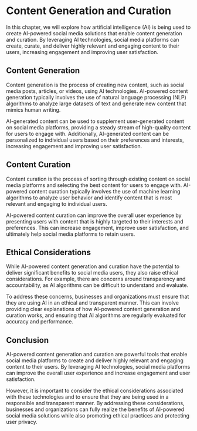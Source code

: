 Content Generation and Curation
=============================================================================

In this chapter, we will explore how artificial intelligence (AI) is being used to create AI-powered social media solutions that enable content generation and curation. By leveraging AI technologies, social media platforms can create, curate, and deliver highly relevant and engaging content to their users, increasing engagement and improving user satisfaction.

Content Generation
------------------

Content generation is the process of creating new content, such as social media posts, articles, or videos, using AI technologies. AI-powered content generation typically involves the use of natural language processing (NLP) algorithms to analyze large datasets of text and generate new content that mimics human writing.

AI-generated content can be used to supplement user-generated content on social media platforms, providing a steady stream of high-quality content for users to engage with. Additionally, AI-generated content can be personalized to individual users based on their preferences and interests, increasing engagement and improving user satisfaction.

Content Curation
----------------

Content curation is the process of sorting through existing content on social media platforms and selecting the best content for users to engage with. AI-powered content curation typically involves the use of machine learning algorithms to analyze user behavior and identify content that is most relevant and engaging to individual users.

AI-powered content curation can improve the overall user experience by presenting users with content that is highly targeted to their interests and preferences. This can increase engagement, improve user satisfaction, and ultimately help social media platforms to retain users.

Ethical Considerations
----------------------

While AI-powered content generation and curation have the potential to deliver significant benefits to social media users, they also raise ethical considerations. For example, there are concerns around transparency and accountability, as AI algorithms can be difficult to understand and evaluate.

To address these concerns, businesses and organizations must ensure that they are using AI in an ethical and transparent manner. This can involve providing clear explanations of how AI-powered content generation and curation works, and ensuring that AI algorithms are regularly evaluated for accuracy and performance.

Conclusion
----------

AI-powered content generation and curation are powerful tools that enable social media platforms to create and deliver highly relevant and engaging content to their users. By leveraging AI technologies, social media platforms can improve the overall user experience and increase engagement and user satisfaction.

However, it is important to consider the ethical considerations associated with these technologies and to ensure that they are being used in a responsible and transparent manner. By addressing these considerations, businesses and organizations can fully realize the benefits of AI-powered social media solutions while also promoting ethical practices and protecting user privacy.
